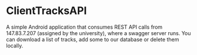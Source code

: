 # ClientTracksAPI

A simple Android application that consumes REST API calls from 147.83.7.207 (assigned by the university), 
where a swagger server runs.
You can download a list of tracks, add some to our database or delete them locally.
